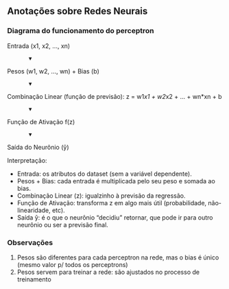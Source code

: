 ## Anotações sobre Redes Neurais

### Diagrama do funcionamento do perceptron
Entrada (x1, x2, ..., xn)

           ▼

Pesos (w1, w2, ..., wn) + Bias (b)

           ▼

Combinação Linear (função de previsão): z = w1*x1 + w2*x2 + ... + wn*xn + b

           ▼

Função de Ativação f(z)

           ▼

Saída do Neurônio (ŷ)

Interpretação:
- Entrada: os atributos do dataset (sem a variável dependente).
- Pesos + Bias: cada entrada é multiplicada pelo seu peso e somada ao bias.
- Combinação Linear (z): igualzinho à previsão da regressão.
- Função de Ativação: transforma z em algo mais útil (probabilidade, não-linearidade, etc).
- Saída ŷ: é o que o neurônio “decidiu” retornar, que pode ir para outro neurônio ou ser a previsão final.

### Observações
1. Pesos são diferentes para cada perceptron na rede, mas o bias é único (mesmo valor p/ todos os perceptrons)
2. Pesos servem para treinar a rede: são ajustados no processo de treinamento